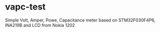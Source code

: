 # vapc-test
Simple Volt, Amper, Powe, Capacitance meter based on STM32F030F4P6, INA219B and LCD from Nokia 1202
